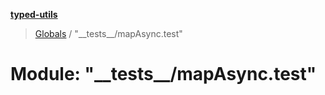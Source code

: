 **[typed-utils](../README.md)**

> [Globals](../globals.md) / "\_\_tests\_\_/mapAsync.test"

# Module: "\_\_tests\_\_/mapAsync.test"
